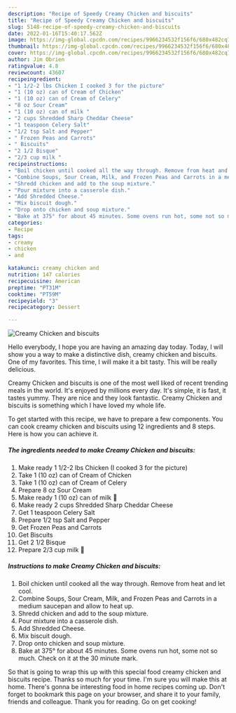 ```yaml
---
description: "Recipe of Speedy Creamy Chicken and biscuits"
title: "Recipe of Speedy Creamy Chicken and biscuits"
slug: 5148-recipe-of-speedy-creamy-chicken-and-biscuits
date: 2022-01-16T15:40:17.562Z
image: https://img-global.cpcdn.com/recipes/9966234532f156f6/680x482cq70/creamy-chicken-and-biscuits-recipe-main-photo.jpg
thumbnail: https://img-global.cpcdn.com/recipes/9966234532f156f6/680x482cq70/creamy-chicken-and-biscuits-recipe-main-photo.jpg
cover: https://img-global.cpcdn.com/recipes/9966234532f156f6/680x482cq70/creamy-chicken-and-biscuits-recipe-main-photo.jpg
author: Jim Obrien
ratingvalue: 4.8
reviewcount: 43607
recipeingredient:
- "1 1/2-2 lbs Chicken I cooked 3 for the picture"
- "1 (10 oz) can of Cream of Chicken"
- "1 (10 oz) can of Cream of Celery"
- "8 oz Sour Cream"
- "1 (10 oz) can of milk "
- "2 cups Shredded Sharp Cheddar Cheese"
- "1 teaspoon Celery Salt"
- "1/2 tsp Salt and Pepper"
- " Frozen Peas and Carrots"
- " Biscuits"
- "2 1/2 Bisque"
- "2/3 cup milk "
recipeinstructions:
- "Boil chicken until cooked all the way through. Remove from heat and let cool."
- "Combine Soups, Sour Cream, Milk, and Frozen Peas and Carrots in a medium saucepan and allow to heat up."
- "Shredd chicken and add to the soup mixture."
- "Pour mixture into a casserole dish."
- "Add Shredded Cheese."
- "Mix biscuit dough."
- "Drop onto chicken and soup mixture."
- "Bake at 375° for about 45 minutes. Some ovens run hot, some not so much. Check on it at the 30 minute mark."
categories:
- Recipe
tags:
- creamy
- chicken
- and

katakunci: creamy chicken and 
nutrition: 147 calories
recipecuisine: American
preptime: "PT31M"
cooktime: "PT59M"
recipeyield: "3"
recipecategory: Dessert

---
```



![Creamy Chicken and biscuits](https://img-global.cpcdn.com/recipes/9966234532f156f6/680x482cq70/creamy-chicken-and-biscuits-recipe-main-photo.jpg)

Hello everybody, I hope you are having an amazing day today. Today, I will show you a way to make a distinctive dish, creamy chicken and biscuits. One of my favorites. This time, I will make it a bit tasty. This will be really delicious.



Creamy Chicken and biscuits is one of the most well liked of recent trending meals in the world. It's enjoyed by millions every day. It's simple, it is fast, it tastes yummy. They are nice and they look fantastic. Creamy Chicken and biscuits is something which I have loved my whole life.


To get started with this recipe, we have to prepare a few components. You can cook creamy chicken and biscuits using 12 ingredients and 8 steps. Here is how you can achieve it.

<!--inarticleads1-->

##### The ingredients needed to make Creamy Chicken and biscuits:

1. Make ready 1 1/2-2 lbs Chicken (I cooked 3 for the picture)
1. Take 1 (10 oz) can of Cream of Chicken
1. Take 1 (10 oz) can of Cream of Celery
1. Prepare 8 oz Sour Cream
1. Make ready 1 (10 oz) can of milk 🥛
1. Make ready 2 cups Shredded Sharp Cheddar Cheese
1. Get 1 teaspoon Celery Salt
1. Prepare 1/2 tsp Salt and Pepper
1. Get  Frozen Peas and Carrots
1. Get  Biscuits
1. Get 2 1/2 Bisque
1. Prepare 2/3 cup milk 🥛




<!--inarticleads2-->

##### Instructions to make Creamy Chicken and biscuits:

1. Boil chicken until cooked all the way through. Remove from heat and let cool.
1. Combine Soups, Sour Cream, Milk, and Frozen Peas and Carrots in a medium saucepan and allow to heat up.
1. Shredd chicken and add to the soup mixture.
1. Pour mixture into a casserole dish.
1. Add Shredded Cheese.
1. Mix biscuit dough.
1. Drop onto chicken and soup mixture.
1. Bake at 375° for about 45 minutes. Some ovens run hot, some not so much. Check on it at the 30 minute mark.




So that is going to wrap this up with this special food creamy chicken and biscuits recipe. Thanks so much for your time. I'm sure you will make this at home. There's gonna be interesting food in home recipes coming up. Don't forget to bookmark this page on your browser, and share it to your family, friends and colleague. Thank you for reading. Go on get cooking!
